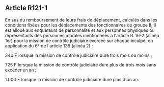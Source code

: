 Article R121-1
----
En sus du remboursement de leurs frais de déplacement, calculés dans les
conditions fixées pour les déplacements des fonctionnaires du groupe II, il est
alloué aux enquêteurs de personnalité et aux personnes physiques ou
représentants des personnes morales mentionnées à l'article R. 16-2 (alinéa 1er)
pour la mission de contrôle judiciaire exercée sur chaque inculpé, en
application du 6° de l'article 138 (alinéa 2) :

340 F lorsque la mission de contrôle judiciaire dure trois mois ou moins ;

725 F lorsque la mission de contrôle judiciaire dure plus de trois mois sans
excéder un an ;

1.000 F lorsque la mission de contrôle judiciaire dure plus d'un an.
